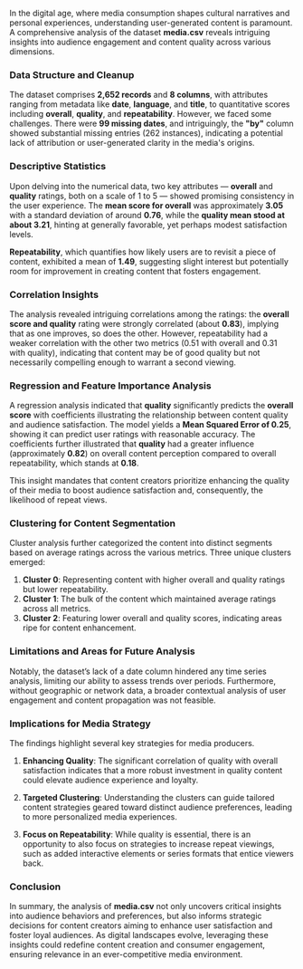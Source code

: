 In the digital age, where media consumption shapes cultural narratives and personal experiences, understanding user-generated content is paramount. A comprehensive analysis of the dataset **media.csv** reveals intriguing insights into audience engagement and content quality across various dimensions.

### Data Structure and Cleanup

The dataset comprises **2,652 records** and **8 columns**, with attributes ranging from metadata like **date**, **language**, and **title**, to quantitative scores including **overall**, **quality**, and **repeatability**. However, we faced some challenges. There were **99 missing dates**, and intriguingly, the **"by"** column showed substantial missing entries (262 instances), indicating a potential lack of attribution or user-generated clarity in the media's origins. 

### Descriptive Statistics

Upon delving into the numerical data, two key attributes — **overall** and **quality** ratings, both on a scale of 1 to 5 — showed promising consistency in the user experience. The **mean score for overall** was approximately **3.05** with a standard deviation of around **0.76**, while the **quality mean stood at about 3.21**, hinting at generally favorable, yet perhaps modest satisfaction levels. 

**Repeatability**, which quantifies how likely users are to revisit a piece of content, exhibited a mean of **1.49**, suggesting slight interest but potentially room for improvement in creating content that fosters engagement.

### Correlation Insights

The analysis revealed intriguing correlations among the ratings: the **overall score and quality** rating were strongly correlated (about **0.83**), implying that as one improves, so does the other. However, repeatability had a weaker correlation with the other two metrics (0.51 with overall and 0.31 with quality), indicating that content may be of good quality but not necessarily compelling enough to warrant a second viewing.

### Regression and Feature Importance Analysis

A regression analysis indicated that **quality** significantly predicts the **overall score** with coefficients illustrating the relationship between content quality and audience satisfaction. The model yields a **Mean Squared Error of 0.25**, showing it can predict user ratings with reasonable accuracy. The coefficients further illustrated that **quality** had a greater influence (approximately **0.82**) on overall content perception compared to overall repeatability, which stands at **0.18**. 

This insight mandates that content creators prioritize enhancing the quality of their media to boost audience satisfaction and, consequently, the likelihood of repeat views.

### Clustering for Content Segmentation

Cluster analysis further categorized the content into distinct segments based on average ratings across the various metrics. Three unique clusters emerged:
1. **Cluster 0**: Representing content with higher overall and quality ratings but lower repeatability.
2. **Cluster 1**: The bulk of the content which maintained average ratings across all metrics.
3. **Cluster 2**: Featuring lower overall and quality scores, indicating areas ripe for content enhancement.

### Limitations and Areas for Future Analysis

Notably, the dataset’s lack of a date column hindered any time series analysis, limiting our ability to assess trends over periods. Furthermore, without geographic or network data, a broader contextual analysis of user engagement and content propagation was not feasible.

### Implications for Media Strategy

The findings highlight several key strategies for media producers. 

1. **Enhancing Quality**: The significant correlation of quality with overall satisfaction indicates that a more robust investment in quality content could elevate audience experience and loyalty.
  
2. **Targeted Clustering**: Understanding the clusters can guide tailored content strategies geared toward distinct audience preferences, leading to more personalized media experiences.

3. **Focus on Repeatability**: While quality is essential, there is an opportunity to also focus on strategies to increase repeat viewings, such as added interactive elements or series formats that entice viewers back.

### Conclusion 

In summary, the analysis of **media.csv** not only uncovers critical insights into audience behaviors and preferences, but also informs strategic decisions for content creators aiming to enhance user satisfaction and foster loyal audiences. As digital landscapes evolve, leveraging these insights could redefine content creation and consumer engagement, ensuring relevance in an ever-competitive media environment.

